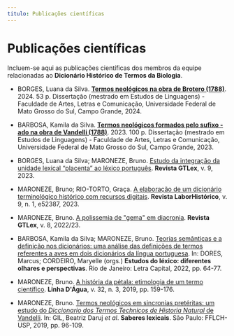 ```yaml
---
titulo: Publicações científicas
---
```


# Publicações científicas
Incluem-se aqui as publicações científicas dos membros da equipe relacionadas ao **Dicionário Histórico de Termos da Biologia**.

- BORGES, Luana da Silva. **[Termos neológicos na obra de Brotero (1788)](https://repositorio.ufms.br/handle/123456789/9290)**. 2024. 53 p. Dissertação (mestrado em Estudos de Linguagens) - Faculdade de Artes, Letras e Comunicação, Universidade Federal de Mato Grosso do Sul, Campo Grande, 2024.

- BARBOSA, Kamila da Silva. **[Termos neológicos formados pelo sufixo -ado na obra de Vandelli (1788)](https://repositorio.ufms.br/handle/123456789/6740)**. 2023. 100 p. Dissertação (mestrado em Estudos de Linguagens) - Faculdade de Artes, Letras e Comunicação, Universidade Federal de Mato Grosso do Sul, Campo Grande, 2023.

- BORGES, Luana da Silva; MARONEZE, Bruno. [Estudo da integração da unidade lexical “placenta” ao léxico português](https://seer.ufu.br/index.php/GTLex/article/view/70509). **Revista GTLex**, v. 9, 2023.

- MARONEZE, Bruno; RIO-TORTO, Graça. [A elaboração de um dicionário terminológico histórico com recursos digitais](https://revistas.ufrj.br/index.php/lh/article/view/52387/32319). **Revista LaborHistórico**, v. 9, n. 1, e52387, 2023.

- MARONEZE, Bruno. [A polissemia de "gema" em diacronia](https://seer.ufu.br/index.php/GTLex/article/view/67628/35542). **Revista GTLex**, v. 8, 2022/23.

- BARBOSA, Kamila da Silva; MARONEZE, Bruno. [Teorias semânticas e a definição nos dicionários: uma análise das definições de termos referentes a aves em dois dicionários da língua portuguesa](https://www.letracapital.com.br/produto/estudos-do-lexico-diferentes-olhares-e-perspectivas/). In: DORES, Marcus; CORDEIRO, Maryelle (orgs.) **Estudos do léxico: diferentes olhares e perspectivas**. Rio de Janeiro: Letra Capital, 2022, pp. 64-77.

- MARONEZE, Bruno. [A história da pétala: etimologia de um termo científico](https://www.revistas.usp.br/linhadagua/article/view/159835). **Linha D'Água**, v. 32, n. 3, 2019, pp. 159-176.

- MARONEZE, Bruno. [Termos neológicos em sincronias pretéritas: um estudo do *Diccionario dos Termos Technicos de Historia Natural* de Vandelli](http://www.livrosabertos.sibi.usp.br/portaldelivrosUSP/catalog/view/389/341/1394). In: GIL, Beatriz Daruj *et al*. **Saberes lexicais**. São Paulo: FFLCH-USP, 2019, pp. 96-109.
